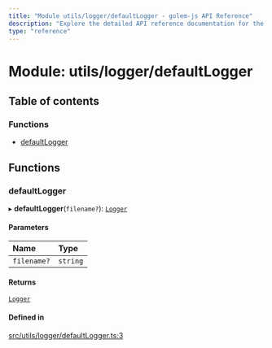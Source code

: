 ```yaml
---
title: "Module utils/logger/defaultLogger - golem-js API Reference"
description: "Explore the detailed API reference documentation for the Module utils/logger/defaultLogger within the golem-js SDK for the Golem Network."
type: "reference"
---
```

# Module: utils/logger/defaultLogger

## Table of contents

### Functions

- [defaultLogger](utils_logger_defaultLogger#defaultlogger)

## Functions

### defaultLogger

▸ **defaultLogger**(`filename?`): [`Logger`](../interfaces/utils_logger_logger.Logger)

#### Parameters

| Name | Type |
| :------ | :------ |
| `filename?` | `string` |

#### Returns

[`Logger`](../interfaces/utils_logger_logger.Logger)

#### Defined in

[src/utils/logger/defaultLogger.ts:3](https://github.com/golemfactory/golem-js/blob/effec9a/src/utils/logger/defaultLogger.ts#L3)
